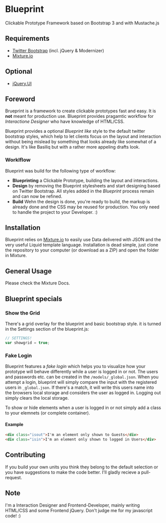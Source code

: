 # Blueprint

Clickable Prototype Framework based on Bootstrap 3 and with Mustache.js

## Requirements
* [Twitter Bootstrap][1] (incl. jQuery & Modernizer)
* [Mixture.io][2]

## Optional
* [jQuery.UI][3]


## Foreword
Brueprint is a framework to create clickable prototypes fast and easy. It is **not** meant for production use. Blueprint provides pragamtic workflow for _Interactione Designer_ who have knowledge of HTML/CSS.

Blueprint provides a optional _Blueprint like_ style to the default twitter bootstrap styles, which help to let clients focus on the layout and interaction without being mislead by something that looks already like somewhat of a design. It's like Basiliq but with a rather more appeling drafts look.

### Worklflow
Blueprint was build for the following type of workflow:
* **Blueprinting** a Clickable Prototype, building the layout and interactions.
* **Design** by removing the Blueprint stylesheets and start designing based on Twitter Bootstrap. All styles added in the _Blueprint_ process remain and can now be refined.
* **Build** Wehn the design is done, you're ready to build, the markup is already done and the CSS may be reused for production. You only need to handle the project to your Developer. :)

## Installation
Blueprint relies on [Mixture.io][2] to easily use Data delivered with JSON and the very useful Liquid template language.
Installation is dead simple, just clone the repository to your computer (or download as a ZIP) and open the folder in Mixture.


## General Usage
Please check the Mixture Docs. 

## Blueprint specials

### Show the Grid
There's a grid overlay for the blueprint and basic bootstrap style. it is turned in the Settings section of the blueprint.js:

```javascript
// SETTINGS!
var showgrid = true;
```

### Fake Login
Blueprint features a _fake login_ which helps you to visualize how your prototype will behave differently while a user is logged in or not. The users and passwords etc. can be created in the ```/models/_global.json```. When you attempt a login, blueprint will simply compare the input with the registered users in ```_global.json```. If there's a match, it will write this users name into the browsers local storage and considers the user as logged in. Logging out simply clears the local storage.

To show or hide elements when a user is logged in or not simply add a class to your elemnets (or complete container).

#### Example

```HTML
<div class="isout">I'm an element only shown to Guests</div>
<div class="isin">I'm an element only shown to logged in Users</div>
```

## Contributing
If you build your own units you think they belong to the default selection or you have suggestions to make the code better. I'll gladly recieve a pull-request.

## Note
I'm a Interaction Designer and Frontend-Developer, mainly writing HTML/CSS and some Frontend jQuery. Don't judge me for my javascript code! :)




[1]: http://getbootstrap.com/
[2]: http://mixture.io/
[3]: https://jqueryui.com/
[4]: http://yeoman.io 
